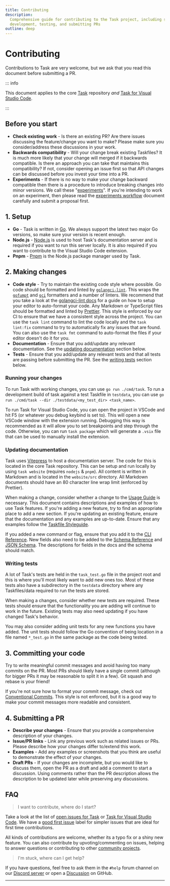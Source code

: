 ```yaml
---
title: Contributing
description:
  Comprehensive guide for contributing to the Task project, including setup,
  development, testing, and submitting PRs
outline: deep
---
```


# Contributing

Contributions to Task are very welcome, but we ask that you read this document
before submitting a PR.

::: info

This document applies to the core [Task][task] repository _and_ [Task for Visual
Studio Code][vscode-task].

:::

## Before you start

- **Check existing work** - Is there an existing PR? Are there issues discussing
  the feature/change you want to make? Please make sure you consider/address
  these discussions in your work.
- **Backwards compatibility** - Will your change break existing Taskfiles? It is
  much more likely that your change will merged if it backwards compatible. Is
  there an approach you can take that maintains this compatibility? If not,
  consider opening an issue first so that API changes can be discussed before
  you invest your time into a PR.
- **Experiments** - If there is no way to make your change backward compatible
  then there is a procedure to introduce breaking changes into minor versions.
  We call these "[experiments](./experiments/index.md)". If you're intending to work on
  an experiment, then please read the
  [experiments workflow](./experiments/index.md#workflow) document carefully and submit a
  proposal first.

## 1. Setup

- **Go** - Task is written in [Go][go]. We always support the latest two major
  Go versions, so make sure your version is recent enough.
- **Node.js** - [Node.js][nodejs] is used to host Task's documentation server
  and is required if you want to run this server locally. It is also required if
  you want to contribute to the Visual Studio Code extension.
- **Pnpm** - [Pnpm][pnpm] is the Node.js package manager used by Task.

## 2. Making changes

- **Code style** - Try to maintain the existing code style where possible. Go
  code should be formatted and linted by [`golangci-lint`][golangci-lint]. This
  wraps the [`gofumpt`][gofumpt] and [`gci`][gci] formatters and a number of
  linters. We recommend that you take a look at the [golangci-lint
  docs][golangci-lint-docs] for a guide on how to setup your editor to
  auto-format your code. Any Markdown or TypeScript files should be formatted
  and linted by [Prettier][prettier]. This style is enforced by our CI to ensure
  that we have a consistent style across the project. You can use the
  `task lint` command to lint the code locally and the `task lint:fix` command
  to try to automatically fix any issues that are found. You can also use the
  `task fmt` command to auto-format the files if your editor doesn't do it for
  you.
- **Documentation** - Ensure that you add/update any relevant documentation. See
  the [updating documentation](#updating-documentation) section below.
- **Tests** - Ensure that you add/update any relevant tests and that all tests
  are passing before submitting the PR. See the [writing tests](#writing-tests)
  section below.

### Running your changes

To run Task with working changes, you can use `go run ./cmd/task`. To run a
development build of task against a test Taskfile in `testdata`, you can use
`go run ./cmd/task --dir ./testdata/<my_test_dir> <task_name>`.

To run Task for Visual Studio Code, you can open the project in VSCode and hit
F5 (or whatever you debug keybind is set to). This will open a new VSCode window
with the extension running. Debugging this way is recommended as it will allow
you to set breakpoints and step through the code. Otherwise, you can run
`task package` which will generate a `.vsix` file that can be used to manually
install the extension.

### Updating documentation

Task uses [Vitepress][vitepress] to host a documentation server. The code for
this is located in the core Task repository. This can be setup and run locally
by using `task website` (requires `nodejs` & `pnpm`). All content is written in
Markdown and is located in the `website/src` directory. All Markdown documents
should have an 80 character line wrap limit (enforced by Prettier).

When making a change, consider whether a change to the [Usage Guide](./usage.md) is
necessary. This document contains descriptions and examples of how to use Task
features. If you're adding a new feature, try to find an appropriate place to
add a new section. If you're updating an existing feature, ensure that the
documentation and any examples are up-to-date. Ensure that any examples follow
the [Taskfile Styleguide](./styleguide.md).

If you added a new command or flag, ensure that you add it to the
[CLI Reference](./reference/cli.md). New fields also need to be added to the
[Schema Reference](./reference/schema.md) and [JSON Schema][json-schema]. The
descriptions for fields in the docs and the schema should match.

### Writing tests

A lot of Task's tests are held in the `task_test.go` file in the project root
and this is where you'll most likely want to add new ones too. Most of these
tests also have a subdirectory in the `testdata` directory where any
Taskfiles/data required to run the tests are stored.

When making a changes, consider whether new tests are required. These tests
should ensure that the functionality you are adding will continue to work in the
future. Existing tests may also need updating if you have changed Task's
behavior.

You may also consider adding unit tests for any new functions you have added.
The unit tests should follow the Go convention of being location in a file named
`*_test.go` in the same package as the code being tested.

## 3. Committing your code

Try to write meaningful commit messages and avoid having too many commits on the
PR. Most PRs should likely have a single commit (although for bigger PRs it may
be reasonable to split it in a few). Git squash and rebase is your friend!

If you're not sure how to format your commit message, check out [Conventional
Commits][conventional-commits]. This style is not enforced, but it is a good way
to make your commit messages more readable and consistent.

## 4. Submitting a PR

- **Describe your changes** - Ensure that you provide a comprehensive
  description of your changes.
- **Issue/PR links** - Link any previous work such as related issues or PRs.
  Please describe how your changes differ to/extend this work.
- **Examples** - Add any examples or screenshots that you think are useful to
  demonstrate the effect of your changes.
- **Draft PRs** - If your changes are incomplete, but you would like to discuss
  them, open the PR as a draft and add a comment to start a discussion. Using
  comments rather than the PR description allows the description to be updated
  later while preserving any discussions.

## FAQ

> I want to contribute, where do I start?

Take a look at the list of [open issues for Task][task-open-issues] or [Task for
Visual Studio Code][vscode-task-open-issues]. We have a [good first
issue][good-first-issue] label for simpler issues that are ideal for first time
contributions.

All kinds of contributions are welcome, whether its a typo fix or a shiny new
feature. You can also contribute by upvoting/commenting on issues, helping to
answer questions or contributing to other [community projects](./community.md).

> I'm stuck, where can I get help?

If you have questions, feel free to ask them in the `#help` forum channel on our
[Discord server][discord-server] or open a [Discussion][discussion] on GitHub.

---

[task]: https://github.com/go-task/task
[vscode-task]: https://github.com/go-task/vscode-task
[go]: https://go.dev
[gofumpt]: https://github.com/mvdan/gofumpt
[gci]: https://github.com/daixiang0/gci
[golangci-lint]: https://golangci-lint.run
[golangci-lint-docs]: https://golangci-lint.run/welcome/integrations/
[prettier]: https://prettier.io
[nodejs]: https://nodejs.org/en/
[pnpm]: https://pnpm.io/
[vitepress]: https://vitepress.dev
[json-schema]:
  https://github.com/go-task/task/blob/main/website/static/schema.json
[task-open-issues]: https://github.com/go-task/task/issues
[vscode-task-open-issues]: https://github.com/go-task/vscode-task/issues
[good-first-issue]:
  https://github.com/go-task/task/issues?q=is%3Aissue+is%3Aopen+label%3A%22good+first+issue%22
[discord-server]: https://discord.gg/6TY36E39UK
[discussion]: https://github.com/go-task/task/discussions
[conventional-commits]: https://www.conventionalcommits.org
[mdx]: https://mdxjs.com/
